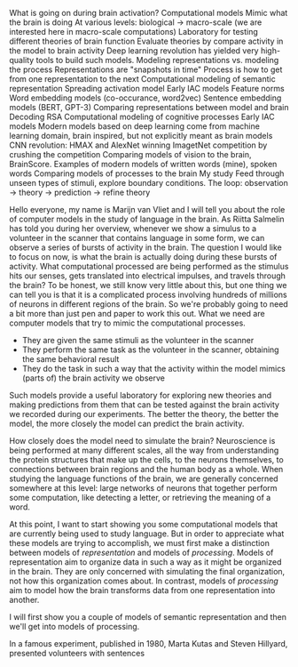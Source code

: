 What is going on during brain activation? 
Computational models
	Mimic what the brain is doing
	At various levels: biological -> macro-scale (we are interested here in macro-scale computations)
	Laboratory for testing different theories of brain function
	Evaluate theories by compare activity in the model to brain activity
	Deep learning revolution has yielded very high-quality tools to build such models.
Modeling representations vs. modeling the process
    Representations are "snapshots in time"
    Process is how to get from one representation to the next
Computational modeling of semantic representation
	Spreading activation model
	Early IAC models
	Feature norms
	Word embedding models (co-occurance, word2vec)
	Sentence embedding models (BERT, GPT-3)	
Comparing representations between model and brain
    Decoding
    RSA
Computational modeling of cognitive processes
	Early IAC models
	Modern models based on deep learning come from machine learning domain, brain inspired, but not explicitly meant as brain models
	CNN revolution: HMAX and AlexNet winning ImagetNet competition by crushing the competition
	Comparing models of vision to the brain, BrainScore.
	Examples of modern models of written words (mine), spoken words
Comparing models of processes to the brain
    My study
    Feed through unseen types of stimuli, explore boundary conditions.
The loop: observation -> theory -> prediction -> refine theory


Hello everyone, my name is Marijn van Vliet and I will tell you about the role of computer models in the study of language in the brain.
As Riitta Salmelin has told you during her overview, whenever we show a simulus to a volunteer in the scanner that contains language in some form, we can observe a series of bursts of activity in the brain.
The question I would like to focus on now, is what the brain is actually doing during these bursts of activity.
What computational processed are being performed as the stimulus hits our senses, gets translated into electrical impulses, and travels through the brain?
To be honest, we still know very little about this, but one thing we can tell you is that it is a complicated process involving hundreds of millions of neurons in different regions of the brain.
So we're probably going to need a bit more than just pen and paper to work this out.
What we need are computer models that try to mimic the computational processes.

- They are given the same stimuli as the volunteer in the scanner
- They perform the same task as the volunteer in the scanner, obtaining the same behavioral result
- They do the task in such a way that the activity within the model mimics (parts of) the brain activity we observe

Such models provide a useful laboratory for exploring new theories and making predictions from them that can be tested against the brain activity we recorded during our experiments.
The better the theory, the better the model, the more closely the model can predict the brain activity.

How closely does the model need to simulate the brain?
Neuroscience is being performed at many different scales, all the way from understanding the protein structures that make up the cells, to the neurons themselves, to connections between brain regions and the human body as a whole.
When studying the language functions of the brain, we are generally concerned somewhere at this level: large networks of neurons that together perform some computation, like detecting a letter, or retrieving the meaning of a word.
 
At this point, I want to start showing you some computational models that are currently being used to study language.
But in order to appreciate what these models are trying to accomplish, we must first make a distinction between models of *representation* and models of *processing*.
Models of representation aim to organize data in such a way as it might be organized in the brain.
They are only concerned with simulating the final organization, not how this organization comes about.
In contrast, models of *processing* aim to model how the brain transforms data from one representation into another.


I will first show you a couple of models of semantic representation and then we'll get into models of processing.


In a famous experiment, published in 1980, Marta Kutas and Steven Hillyard, presented volunteers with sentences  






































